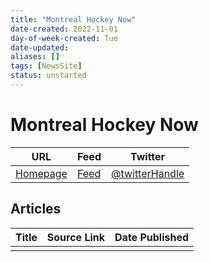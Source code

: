 ```yaml
---
title: "Montreal Hockey Now"
date-created: 2022-11-01
day-of-week-created: Tue
date-updated: 
aliases: []
tags: [NewsSite]
status: unstarted
---
```


# Montreal Hockey Now

| URL          | Feed     | Twitter                                |
| ------------ | -------- | -------------------------------------- |
| [Homepage]() | [Feed]() | [@twitterHandle](https://twitter.com/) | 


## Articles
| Title | Source Link | Date Published |
| ----- | ----------- | -------------- |
|       |             |                |


